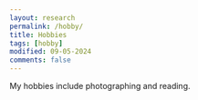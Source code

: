 ```yaml
---
layout: research
permalink: /hobby/
title: Hobbies
tags: [hobby]
modified: 09-05-2024
comments: false
---
```

My hobbies include photographing and reading.
